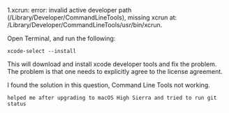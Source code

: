 1.xcrun: error: invalid active developer path (/Library/Developer/CommandLineTools), missing xcrun at: /Library/Developer/CommandLineTools/usr/bin/xcrun.

Open Terminal, and run the following:

    xcode-select --install

This will download and install xcode developer tools and fix the problem. The problem is that one needs to explicitly agree to the license agreement.

I found the solution in this question, Command Line Tools not working.

    helped me after upgrading to macOS High Sierra and tried to run git status
    